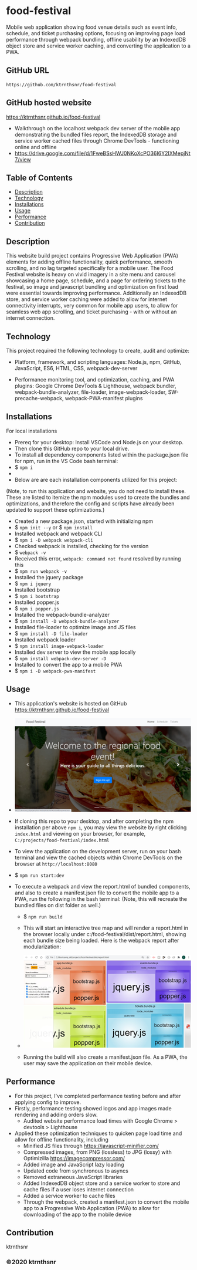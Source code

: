 ﻿# food-festival

Mobile web application showing food venue details such as event info, schedule, and ticket purchasing options, focusing on improving page load performance through webpack bundling, offline usability by an IndexedDB object store and service worker caching, and converting the application to a PWA.

## GitHub URL

    https://github.com/ktrnthsnr/food-festival

## GitHub hosted website
https://ktrnthsnr.github.io/food-festival
    

* Walkthrough on the localhost webpack dev server of the mobile app demonstrating the bundled files report, the IndexedDB storage and service worker cached files through Chrome DevTools - functioning online and offline
*  https://drive.google.com/file/d/1FweBSsHWJ0NKoXcPO36I6Y2IXMepjNt7/view


## Table of Contents

* [Description](#description)
* [Technology](#technology)
* [Installations](#installations)
* [Usage](#usage)
* [Performance](#performance)
* [Contribution](#contribution)

## Description

This website build project contains Progressive Web Application (PWA) elements for adding offline functionality, quick performance, smooth scrolling, and no lag targeted specifically for a mobile user. The Food Festival website is heavy on vivid imagery in a site menu and carousel showcasing a home page, schedule, and a page for ordering tickets to the festival, so image and javascript bundling and optimization on first load were essential towards improving performance. Additionally an IndexedDB store, and service worker caching were added to allow for internet connectivity interrupts, very common for mobile app users, to allow for seamless web app scrolling, and ticket purchasing - with or without an internet connection.

## Technology

This project required the following technology to create, audit and optimize:

- Platform, framework, and scripting languages: 
Node.js, npm, GitHub, JavaScript, ES6, HTML, CSS, webpack-dev-server

- Performance monitoring tool, and optimization, caching, and PWA plugins: 
Google Chrome DevTools & Lighthouse, webpack bundler, webpack-bundle-analyzer, file-loader, image-webpack-loader, SW-precache-webpack, webpack-PWA-manifest plugins


## Installations

For local installations
- Prereq for your desktop: Install VSCode and Node.js on your desktop.
- Then clone this GitHub repo to your local drive.
- To install all dependency components listed within the package.json file for npm, run in the VS Code bash terminal:
- $ `npm i`
-
- Below are are each installation components utilized for this project:

(Note, to run this application and website, you do not need to install these. These are listed to itemize the npm modules used to create the bundles and optimizations, and therefore the config and scripts have already been updated to support these optimizations.)

- Created a new package.json, started with initializing npm
- $ `npm init --y` or $ `npm install`
- Installed webpack and webpack CLI
- $ `npm i -D webpack webpack-cli`
- Checked webpack is installed, checking for the version
- $ `webpack -v`
- Received this error, `webpack: command not found` resolved by running this
- $ `npm run webpack -v`
- Installed the jquery package
- $ `npm i jquery`
- Installed bootstrap
- $ `npm i bootstrap`
- Installed popper.js
- $ `npm i popper.js`
- Installed the webpack-bundle-analyzer
- $ `npm install -D webpack-bundle-analyzer`
- Installed file-loader to optimize image and JS files
- $ `npm install -D file-loader`
- Installed webpack loader
- $ `npm install image-webpack-loader`
- Installed dev server to view the mobile app locally
- $ `npm install webpack-dev-server -D`
- Installed to convert the app to a mobile PWA
- $ `npm i -D webpack-pwa-manifest`

## Usage

- This application's website is hosted on GitHub https://ktrnthsnr.github.io/food-festival
- ![FoodFestival](./img/FoodFestival.jpg "Food Festival")

- If cloning this repo to your desktop, and after completing the npm installation per above `npm i`, you may view the website by right clicking `index.html` and viewing on your browser, 
for example, `C:/projects/food-festival/index.html`

- To view the application on the development server, run on your bash terminal and view the cached objects within Chrome DevTools on the browser at `http://localhost:8080`
- $ `npm run start:dev`

- To execute a webpack and view the report.html of bundled components, and also to create a manifest.json file to convert the mobile app to a PWA, run the following in the bash terminal: 
(Note, this will recreate the bundled files on dist folder as well.)
    - $ `npm run build`
    - This will start an interactive tree map and will render a report.html in the browser locally under c:/food-festival/dist/report.html, showing each bundle size being loaded.  Here is the webpack report after modularization:
    - ![Interactive Tree Map](./img/report_sample.html_afterImageFileLoader.jpg "Interactive Tree Map")

    - Running the build will also create a manifest.json file. 
    As a PWA, the user may save the application on their mobile device.

## Performance

- For this project, I've completed performance testing before and after applying config to improve.
- Firstly, performance testing showed logos and app images made rendering and adding orders slow. 
    * Audited website performance load times with Google Chrome > devtools > Lighthouse
- Applied these optimization techniques to quicken page load time and allow for offline functionality, including
    * Minified JS files through https://javascript-minifier.com/ 
    * Compressed images, from PNG (lossless) to JPG (lossy) with Optimizilla https://imagecompressor.com/
    * Added image and JavaScript lazy loading
    * Updated code from synchronous to asyncs
    * Removed extraneous JavaScript libraries
    * Added IndexedDB object store and a service worker to store and cache files if a user loses internet connection
    * Added a service worker to cache files 
    * Through the webpack, created a manifest.json to convert the mobile app to a Progressive Web Application (PWA) to allow for downloading of the app to the mobile device

## Contribution

ktrnthsnr

### ©️2020 ktrnthsnr
